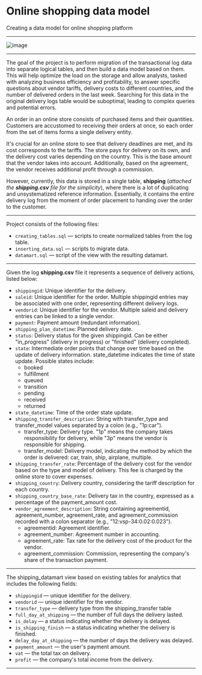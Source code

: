 # Online shopping data model
Creating a data model for online shopping platform

---

![image](https://github.com/alizadanadir/ecommerce-data-model/assets/81812348/3e32f50c-e5db-4946-953a-17310a071b12)

---

The goal of the project is to perform migration of the transactional log data into separate logical tables, and then build a data model based on them. This will help optimize the load on the storage and allow analysts, tasked with analyzing business efficiency and profitability, to answer specific questions about vendor tariffs, delivery costs to different countries, and the number of delivered orders in the last week. Searching for this data in the original delivery logs table would be suboptimal, leading to complex queries and potential errors.

An order in an online store consists of purchased items and their quantities. Customers are accustomed to receiving their orders at once, so each order from the set of items forms a single delivery entity.

It's crucial for an online store to see that delivery deadlines are met, and its cost corresponds to the tariffs. The store pays for delivery on its own, and the delivery cost varies depending on the country. This is the base amount that the vendor takes into account. Additionally, based on the agreement, the vendor receives additional profit through a commission.

However, currently, this data is stored in a single table, **shipping** (_attached the **shipping.csv** file for the simplicity_), where there is a lot of duplicating and unsystematized reference information. Essentially, it contains the entire delivery log from the moment of order placement to handing over the order to the customer.

---

Project consists of the following files:
* ```creating_tables.sql``` — scripts to create normalized tables from the log table.
* ```inserting_data.sql``` — scripts to migrate data.
* ```datamart.sql``` — script of the view with the resulting datamart.
  
---

Given the log **shipping.csv** file it represents a sequence of delivery actions, listed below:

+ ```shippingid```: Unique identifier for the delivery.
+ ```saleid```: Unique identifier for the order. Multiple shippingid entries may be associated with one order, representing different delivery logs.
+ ```vendorid```: Unique identifier for the vendor. Multiple saleid and delivery entries can be linked to a single vendor.
+ ```payment```: Payment amount (redundant information).
+ ```shipping_plan_datetime```: Planned delivery date.
+ ```status```: Delivery status for the given shippingid. Can be either "in_progress" (delivery in progress) or "finished" (delivery completed).
+ ```state```: Intermediate order points that change over time based on the update of delivery information. state_datetime indicates the time of state update. Possible states include:
    + booked
    + fulfillment
    + queued
    + transition
    + pending
    + received
    + returned
+ ```state_datetime```: Time of the order state update.
+ ```shipping_transfer_description```: String with transfer_type and transfer_model values separated by a colon (e.g., "1p:car").
    + transfer_type: Delivery type. "1p" means the company takes responsibility for delivery, while "3p" means the vendor is responsible for shipping.
    + transfer_model: Delivery model, indicating the method by which the order is delivered: car, train, ship, airplane, multiple.
+ ```shipping_transfer_rate```: Percentage of the delivery cost for the vendor based on the type and model of delivery. This fee is charged by the online store to cover expenses.
+ ```shipping_country```: Delivery country, considering the tariff description for each country.
+ ```shipping_country_base_rate```: Delivery tax in the country, expressed as a percentage of the payment_amount cost.
+ ```vendor_agreement_description```: String containing agreementid, agreement_number, agreement_rate, and agreement_commission recorded with a colon separator (e.g., "12:vsp-34:0.02:0.023").
    + agreementid: Agreement identifier.
    + agreement_number: Agreement number in accounting.
    + agreement_rate: Tax rate for the delivery cost of the product for the vendor.
    + agreement_commission: Commission, representing the company's share of the transaction payment.

 ---

The shipping_datamart view based on existing tables for analytics that includes the following fields:

* ```shippingid``` — unique identifier for the delivery.
* ```vendorid``` — unique identifier for the vendor.
* ```transfer_type``` — delivery type from the shipping_transfer table
* ```full_day_at_shipping``` — the number of full days the delivery lasted. 
* ```is_delay``` — a status indicating whether the delivery is delayed. 
* ```is_shipping_finish``` — a status indicating whether the delivery is finished. 
* ```delay_day_at_shipping``` — the number of days the delivery was delayed. 
* ```payment_amount``` — the user's payment amount.
* ```vat``` — the total tax on delivery. 
* ```profit``` — the company's total income from the delivery.

---


 
